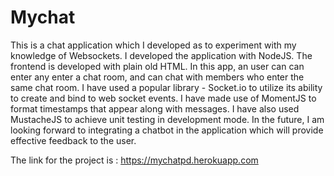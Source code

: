# Mychat
This is a chat application which I developed as to experiment with my knowledge of Websockets. I developed the application with NodeJS. The frontend is developed with plain old HTML. In this app, an user can can enter any enter a chat room, and can chat with members who enter the same chat room. I have used a popular library - Socket.io to utilize its ability to create and bind to web socket events. I have made use of MomentJS to format timestamps that appear along with messages. I have also used MustacheJS to achieve unit testing in development mode. In the future, I am looking forward to integrating a chatbot in the application which will provide effective feedback to the user.

The link for the project is : https://mychatpd.herokuapp.com
